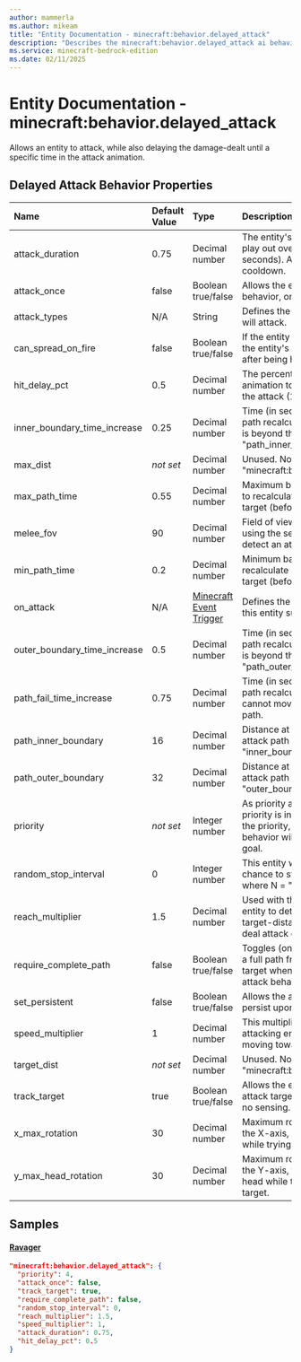 ```yaml
---
author: mammerla
ms.author: mikeam
title: "Entity Documentation - minecraft:behavior.delayed_attack"
description: "Describes the minecraft:behavior.delayed_attack ai behavior component"
ms.service: minecraft-bedrock-edition
ms.date: 02/11/2025 
---
```


# Entity Documentation - minecraft:behavior.delayed_attack

Allows an entity to attack, while also delaying the damage-dealt until a specific time in the attack animation.


## Delayed Attack Behavior Properties

|Name       |Default Value |Type |Description |Example Values |
|:----------|:-------------|:----|:-----------|:------------- |
| attack_duration | 0.75 | Decimal number | The entity's attack animation will play out over this duration (in seconds). Also controls attack cooldown. | Ravager: `0.75` | 
| attack_once | false | Boolean true/false | Allows the entity to use this attack behavior, only once EVER. |  | 
| attack_types | N/A | String | Defines the entity types this entity will attack. |  | 
| can_spread_on_fire | false | Boolean true/false | If the entity is on fire, this allows the entity's target to catch on fire after being hit. |  | 
| hit_delay_pct | 0.5 | Decimal number | The percentage into the attack animation to apply the damage of the attack (1.0 = 100%). | Ravager: `0.5` | 
| inner_boundary_time_increase | 0.25 | Decimal number | Time (in seconds) to add to attack path recalculation when the target is beyond the "path_inner_boundary". |  | 
| max_dist | *not set* | Decimal number | Unused. No effect on "minecraft:behavior.melee_attack". |  | 
| max_path_time | 0.55 | Decimal number | Maximum base time (in seconds) to recalculate new attack path to target (before increases applied). |  | 
| melee_fov | 90 | Decimal number | Field of view (in degrees) when using the sensing component to detect an attack target. |  | 
| min_path_time | 0.2 | Decimal number | Minimum base time (in seconds) to recalculate new attack path to target (before increases applied). |  | 
| on_attack | N/A | [Minecraft Event Trigger](../Definitions/NestedTables/triggers.md) | Defines the event to trigger when this entity successfully attacks. |  | 
| outer_boundary_time_increase | 0.5 | Decimal number | Time (in seconds) to add to attack path recalculation when the target is beyond the "path_outer_boundary". |  | 
| path_fail_time_increase | 0.75 | Decimal number | Time (in seconds) to add to attack path recalculation when this entity cannot move along the current path. |  | 
| path_inner_boundary | 16 | Decimal number | Distance at which to increase attack path recalculation by "inner_boundary_tick_increase". |  | 
| path_outer_boundary | 32 | Decimal number | Distance at which to increase attack path recalculation by "outer_boundary_tick_increase". |  | 
| priority | *not set* | Integer number | As priority approaches 0, the priority is increased. The higher the priority, the sooner this behavior will be executed as a goal. | Ravager: `4` | 
| random_stop_interval | 0 | Integer number | This entity will have a 1 in N chance to stop it's current attack, where N = "random_stop_interval". |  | 
| reach_multiplier | 1.5 | Decimal number | Used with the base size of the entity to determine minimum target-distance before trying to deal attack damage. | Ravager: `1.5` | 
| require_complete_path | false | Boolean true/false | Toggles (on/off) the need to have a full path from the entity to the target when using this melee attack behavior. |  | 
| set_persistent | false | Boolean true/false | Allows the actor to be set to persist upon targeting a player |  | 
| speed_multiplier | 1 | Decimal number | This multiplier modifies the attacking entity's speed when moving toward the target. | Ravager: `1` | 
| target_dist | *not set* | Decimal number | Unused. No effect on "minecraft:behavior.melee_attack". |  | 
| track_target | true | Boolean true/false | Allows the entity to track the attack target, even if the entity has no sensing. | Ravager: `true` | 
| x_max_rotation | 30 | Decimal number | Maximum rotation (in degrees), on the X-axis, this entity can rotate while trying to look at the target. |  | 
| y_max_head_rotation | 30 | Decimal number | Maximum rotation (in degrees), on the Y-axis, this entity can rotate its head while trying to look at the target. |  | 

## Samples

#### [Ravager](https://github.com/Mojang/bedrock-samples/tree/preview/behavior_pack/entities/ravager.json)


```json
"minecraft:behavior.delayed_attack": {
  "priority": 4,
  "attack_once": false,
  "track_target": true,
  "require_complete_path": false,
  "random_stop_interval": 0,
  "reach_multiplier": 1.5,
  "speed_multiplier": 1,
  "attack_duration": 0.75,
  "hit_delay_pct": 0.5
}
```

